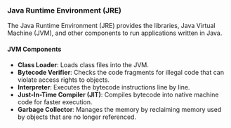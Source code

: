 ### Java Runtime Environment (JRE)

The Java Runtime Environment (JRE) provides the libraries, Java Virtual Machine (JVM), and other components to run applications written in Java.

#### JVM Components

- **Class Loader**: Loads class files into the JVM.
- **Bytecode Verifier**: Checks the code fragments for illegal code that can violate access rights to objects.
- **Interpreter**: Executes the bytecode instructions line by line.
- **Just-In-Time Compiler (JIT)**: Compiles bytecode into native machine code for faster execution.
- **Garbage Collector**: Manages the memory by reclaiming memory used by objects that are no longer referenced.
